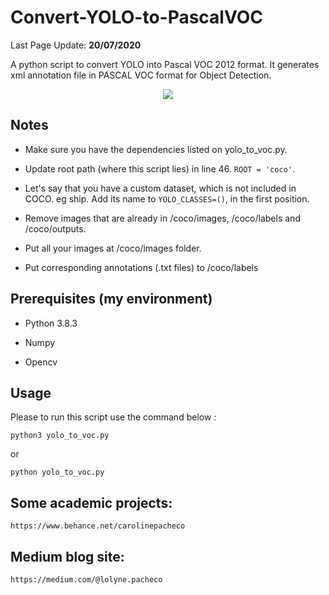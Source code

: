 # Convert-YOLO-to-PascalVOC

Last Page Update: **20/07/2020**

A python script to convert YOLO into Pascal VOC 2012 format. It generates xml annotation file in PASCAL VOC format for Object Detection.

<p align="center"><img src="https://raw.githubusercontent.com/carolinepacheco/Convert-COCO-to-PascalVOC/master/docs/convert.png" border="0" /></p>


## Notes
 
 * Make sure you have the dependencies listed on yolo_to_voc.py. 
 
 * Update root path (where this script lies) in line 46. ``ROOT = 'coco'``. 
 
 * Let's say that you have a custom dataset, which is not included in COCO. eg ship. Add its name to ``YOLO_CLASSES=()``, in the first position.
 
 * Remove images that are already in /coco/images, /coco/labels and /coco/outputs.
 
 * Put all your images at /coco/images folder.
 
 * Put corresponding annotations (.txt files) to /coco/labels
 
 
##  Prerequisites (my environment)

* Python 3.8.3

* Numpy

* Opencv 

 
 ## Usage
 
 Please to run this script use the command below :
 
```
python3 yolo_to_voc.py
```
 
 or 
 
```
python yolo_to_voc.py

```

Some academic projects:
--------
```
https://www.behance.net/carolinepacheco
```

Medium blog site:
-------------------------
```
https://medium.com/@lolyne.pacheco
```

